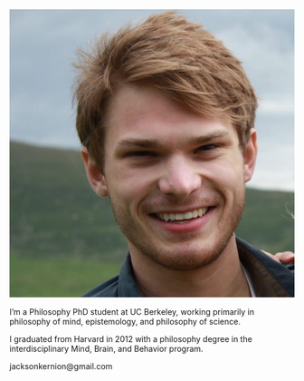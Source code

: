 
<div class="row about-container align-items-center">
  <div class="col-12 col-sm-3 text-center">
    <img src="assets/images/profile.jpg" class="rounded img-fluid profile">
  </div>
  <div class="col-12, col-sm-9">
    <p class="short-bio">I’m a Philosophy PhD student at UC Berkeley, working primarily in philosophy of mind, epistemology, and philosophy of science.</p>
    <p class="short-bio">I graduated from Harvard in 2012 with a philosophy degree in the interdisciplinary Mind, Brain, and Behavior program.</p>
    <p class="email">jacksonkernion@gmail.com</p>
  </div>
</div>

<!-- 

Later...
- "Some things I imagine a visitor to the website might want to know about me:"
	- I grew up in Pittsburgh, PA, where I ran cross country and sang in musicals at a giant suburban public high school.
	- I went to Harvard for undergrad, where I graduated in 2012 with a philosophy degree in the interdisciplinary Mind, Brain, and Behavior program.
		- In addition to leading that program's undergrad extracurricular organization (HSMBB) ...
		- "I have a background in software engineering..."
		- Acting/ a capella
		- (Met my future wife)
	- After sophomore year, I traveled through Nepal 
- Hobbies/interests?
- "I graduated from Harvard in 2012 with MBB degree
- "I have a background in software engineering..."

-->